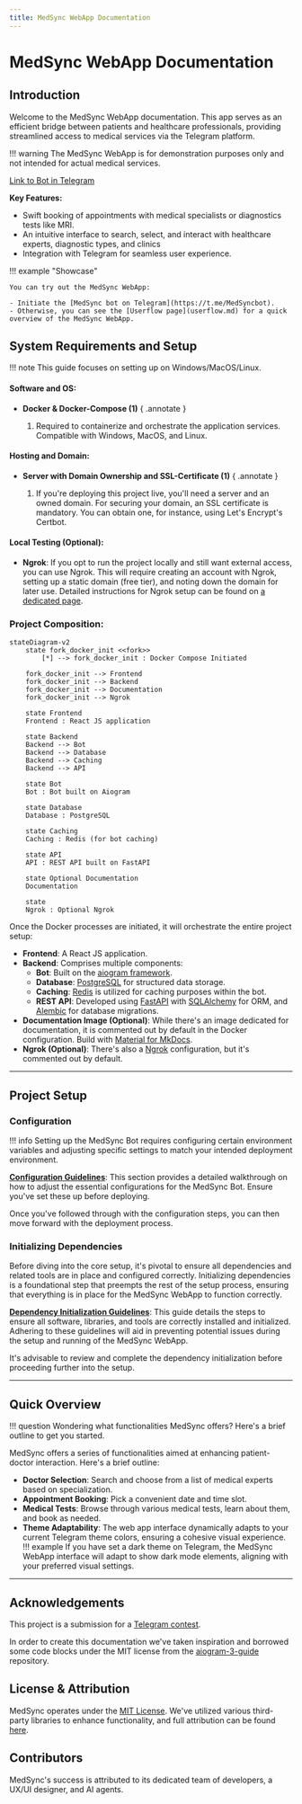 ```yaml
---
title: MedSync WebApp Documentation
---
```


# MedSync WebApp Documentation

## Introduction

Welcome to the MedSync WebApp documentation. This app serves as an efficient bridge between patients and healthcare
professionals, providing streamlined access to medical services via the Telegram platform.

!!! warning
    The MedSync WebApp is for demonstration purposes only and not intended for actual medical services.

[Link to Bot in Telegram](https://t.me/MedSyncbot)

**Key Features:**

- Swift booking of appointments with medical specialists or diagnostics tests like MRI.
- An intuitive interface to search, select, and interact with healthcare experts, diagnostic types, and clinics
- Integration with Telegram for seamless user experience.

!!! example "Showcase"

    You can try out the MedSync WebApp:

    - Initiate the [MedSync bot on Telegram](https://t.me/MedSyncbot).
    - Otherwise, you can see the [Userflow page](userflow.md) for a quick overview of the MedSync WebApp.

## System Requirements and Setup

!!! note
    This guide focuses on setting up on Windows/MacOS/Linux.

#### Software and OS:

- **Docker & Docker-Compose (1)**
    { .annotate }

    1.  Required to containerize and orchestrate the application services. Compatible with
   Windows, MacOS, and Linux. 

#### Hosting and Domain:

- **Server with Domain Ownership and SSL-Certificate (1)**
    { .annotate }

    1.  If you're deploying this project live, you'll need a server and an owned domain. For
    securing your domain, an SSL certificate is mandatory. You can obtain one, for instance, using Let's Encrypt's
    Certbot.

#### Local Testing (Optional):

- **Ngrok**: If you opt to run the project locally and still want external access, you can use Ngrok. This will require
  creating an account with Ngrok, setting up a static domain (free tier), and noting down the domain for later use.
  Detailed instructions for Ngrok setup can be found on [a dedicated page](ngrok.md).

### Project Composition:

```mermaid
stateDiagram-v2
    state fork_docker_init <<fork>>
        [*] --> fork_docker_init : Docker Compose Initiated

    fork_docker_init --> Frontend
    fork_docker_init --> Backend
    fork_docker_init --> Documentation
    fork_docker_init --> Ngrok

    state Frontend
    Frontend : React JS application

    state Backend
    Backend --> Bot
    Backend --> Database
    Backend --> Caching
    Backend --> API

    state Bot
    Bot : Bot built on Aiogram

    state Database
    Database : PostgreSQL

    state Caching
    Caching : Redis (for bot caching)

    state API
    API : REST API built on FastAPI

    state Optional Documentation 
    Documentation

    state 
    Ngrok : Optional Ngrok

```

Once the Docker processes are initiated, it will orchestrate the entire project setup:

- **Frontend**: A React JS application.
- **Backend**: Comprises multiple components:
    - **Bot**: Built on the [aiogram framework](https://docs.aiogram.dev/en/latest/).
    - **Database**: [PostgreSQL](https://www.postgresql.org/) for structured data storage.
    - **Caching**: [Redis](https://redis.io/) is utilized for caching purposes within the bot.
    - **REST API**: Developed using [FastAPI](https://fastapi.tiangolo.com/) with [SQLAlchemy](https://www.sqlalchemy.org/) for ORM,
  and [Alembic](https://alembic.sqlalchemy.org/en/latest/) for database migrations.
- **Documentation Image (Optional)**: While there's an image dedicated for documentation, it is commented out by default
  in the Docker configuration. Build with [Material for MkDocs](https://squidfunk.github.io/mkdocs-material/).
- **Ngrok (Optional)**: There's also a [Ngrok](https://ngrok.com/) configuration, but it's commented out by default.

---

## Project Setup

### Configuration

!!! info
    Setting up the MedSync Bot requires configuring certain environment variables and adjusting specific settings to match
    your intended deployment environment.

**[Configuration Guidelines](configuration.md)**: This section provides a detailed walkthrough on how to adjust the
essential configurations for the MedSync Bot. Ensure you've set these up before deploying.

Once you've followed through with the configuration steps, you can then move forward with the deployment process.

### Initializing Dependencies

Before diving into the core setup, it's pivotal to ensure all dependencies and related tools are in place and configured
correctly. Initializing dependencies is a foundational step that preempts the rest of the setup process, ensuring that
everything is in place for the MedSync WebApp to function correctly.

**[Dependency Initialization Guidelines](dependencies-initialization.md)**: This guide details the steps to ensure all
software, libraries, and tools are correctly installed and initialized. Adhering to these guidelines will aid in
preventing potential issues during the setup and running of the MedSync WebApp.

It's advisable to review and complete the dependency initialization before proceeding further into the setup.

---

## Quick Overview

!!! question
    Wondering what functionalities MedSync offers? Here's a brief outline to get you started.

MedSync offers a series of functionalities aimed at enhancing patient-doctor interaction. Here's a brief outline:

- **Doctor Selection**: Search and choose from a list of medical experts based on specialization.
- **Appointment Booking**: Pick a convenient date and time slot.
- **Medical Tests**: Browse through various medical tests, learn about them, and book as needed.
- **Theme Adaptability**: The web app interface dynamically adapts to your current Telegram theme colors, ensuring a cohesive visual experience.
!!! example 
    If you have set a dark theme on Telegram, the MedSync WebApp interface will adapt to show dark mode elements, aligning with your preferred visual settings.

---

## Acknowledgements

This project is a submission for a [Telegram contest](https://t.me/contest/327). 

In order to create this documentation we've taken inspiration and borrowed some code blocks under the MIT
license from the [aiogram-3-guide](https://github.com/MasterGroosha/aiogram-3-guide) repository.

## License & Attribution

MedSync operates under the [MIT License](#). We've utilized various third-party libraries to enhance functionality, and
full attribution can be found [here](#).

## Contributors

MedSync's success is attributed to its dedicated team of developers, a UX/UI designer, and AI agents.



